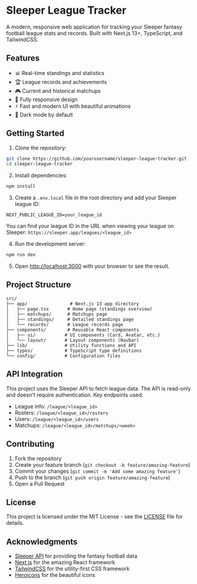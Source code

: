 # Sleeper League Tracker

A modern, responsive web application for tracking your Sleeper fantasy football league stats and records. Built with Next.js 13+, TypeScript, and TailwindCSS.

## Features

- 📊 Real-time standings and statistics
- 🏆 League records and achievements
- 🎮 Current and historical matchups
- 📱 Fully responsive design
- ⚡ Fast and modern UI with beautiful animations
- 🌙 Dark mode by default

## Getting Started

1. Clone the repository:
```bash
git clone https://github.com/yourusername/sleeper-league-tracker.git
cd sleeper-league-tracker
```

2. Install dependencies:
```bash
npm install
```

3. Create a `.env.local` file in the root directory and add your Sleeper league ID:
```env
NEXT_PUBLIC_LEAGUE_ID=your_league_id
```

You can find your league ID in the URL when viewing your league on Sleeper:
`https://sleeper.app/leagues/<league_id>`

4. Run the development server:
```bash
npm run dev
```

5. Open [http://localhost:3000](http://localhost:3000) with your browser to see the result.

## Project Structure

```
src/
├── app/                # Next.js 13 app directory
│   ├── page.tsx       # Home page (standings overview)
│   ├── matchups/      # Matchups page
│   ├── standings/     # Detailed standings page
│   └── records/       # League records page
├── components/        # Reusable React components
│   ├── ui/           # UI components (Card, Avatar, etc.)
│   └── layout/       # Layout components (Navbar)
├── lib/              # Utility functions and API
├── types/            # TypeScript type definitions
└── config/           # Configuration files
```

## API Integration

This project uses the Sleeper API to fetch league data. The API is read-only and doesn't require authentication. Key endpoints used:

- League info: `/league/<league_id>`
- Rosters: `/league/<league_id>/rosters`
- Users: `/league/<league_id>/users`
- Matchups: `/league/<league_id>/matchups/<week>`

## Contributing

1. Fork the repository
2. Create your feature branch (`git checkout -b feature/amazing-feature`)
3. Commit your changes (`git commit -m 'Add some amazing feature'`)
4. Push to the branch (`git push origin feature/amazing-feature`)
5. Open a Pull Request

## License

This project is licensed under the MIT License - see the [LICENSE](LICENSE) file for details.

## Acknowledgments

- [Sleeper API](https://docs.sleeper.app) for providing the fantasy football data
- [Next.js](https://nextjs.org) for the amazing React framework
- [TailwindCSS](https://tailwindcss.com) for the utility-first CSS framework
- [Heroicons](https://heroicons.com) for the beautiful icons
